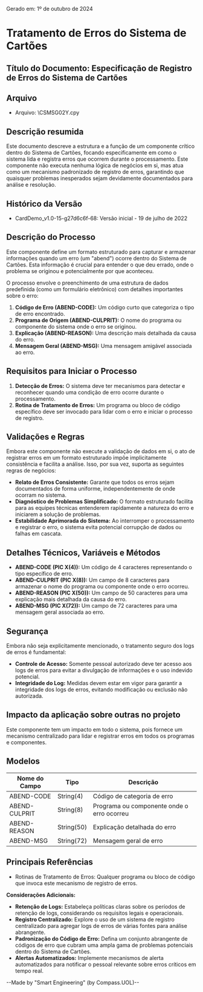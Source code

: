 Gerado em: 1º de outubro de 2024

# Tratamento de Erros do Sistema de Cartões

## Título do Documento: Especificação de Registro de Erros do Sistema de Cartões

## Arquivo

- Arquivo: \CSMSG02Y.cpy

## Descrição resumida

Este documento descreve a estrutura e a função de um componente crítico dentro do Sistema de Cartões, focando especificamente em como o sistema lida e registra erros que ocorrem durante o processamento. Este componente não executa nenhuma lógica de negócios em si, mas atua como um mecanismo padronizado de registro de erros, garantindo que quaisquer problemas inesperados sejam devidamente documentados para análise e resolução.

## Histórico da Versão

- CardDemo_v1.0-15-g27d6c6f-68: Versão inicial - 19 de julho de 2022

## Descrição do Processo

Este componente define um formato estruturado para capturar e armazenar informações quando um erro (um "abend") ocorre dentro do Sistema de Cartões. Esta informação é crucial para entender o que deu errado, onde o problema se originou e potencialmente por que aconteceu.

O processo envolve o preenchimento de uma estrutura de dados predefinida (como um formulário eletrônico) com detalhes importantes sobre o erro:

1. **Código de Erro (ABEND-CODE):** Um código curto que categoriza o tipo de erro encontrado.
2. **Programa de Origem (ABEND-CULPRIT):** O nome do programa ou componente do sistema onde o erro se originou.
3. **Explicação (ABEND-REASON):** Uma descrição mais detalhada da causa do erro.
4. **Mensagem Geral (ABEND-MSG):** Uma mensagem amigável associada ao erro.

## Requisitos para Iniciar o Processo

1. **Detecção de Erros:** O sistema deve ter mecanismos para detectar e reconhecer quando uma condição de erro ocorre durante o processamento.
2. **Rotina de Tratamento de Erros:** Um programa ou bloco de código específico deve ser invocado para lidar com o erro e iniciar o processo de registro.

## Validações e Regras

Embora este componente não execute a validação de dados em si, o ato de registrar erros em um formato estruturado impõe implicitamente consistência e facilita a análise. Isso, por sua vez, suporta as seguintes regras de negócios:

* **Relato de Erros Consistente:** Garante que todos os erros sejam documentados de forma uniforme, independentemente de onde ocorram no sistema.
* **Diagnóstico de Problemas Simplificado:** O formato estruturado facilita para as equipes técnicas entenderem rapidamente a natureza do erro e iniciarem a solução de problemas.
* **Estabilidade Aprimorada do Sistema:** Ao interromper o processamento e registrar o erro, o sistema evita potencial corrupção de dados ou falhas em cascata.

## Detalhes Técnicos, Variáveis e Métodos

- **ABEND-CODE (PIC X(4)):** Um código de 4 caracteres representando o tipo específico de erro.
- **ABEND-CULPRIT (PIC X(8)):** Um campo de 8 caracteres para armazenar o nome do programa ou componente onde o erro ocorreu.
- **ABEND-REASON (PIC X(50)):** Um campo de 50 caracteres para uma explicação mais detalhada da causa do erro.
- **ABEND-MSG (PIC X(72)):** Um campo de 72 caracteres para uma mensagem geral associada ao erro.

## Segurança

Embora não seja explicitamente mencionado, o tratamento seguro dos logs de erros é fundamental:

- **Controle de Acesso:** Somente pessoal autorizado deve ter acesso aos logs de erros para evitar a divulgação de informações e o uso indevido potencial.
- **Integridade do Log:** Medidas devem estar em vigor para garantir a integridade dos logs de erros, evitando modificação ou exclusão não autorizada.

## Impacto da aplicação sobre outras no projeto

Este componente tem um impacto em todo o sistema, pois fornece um mecanismo centralizado para lidar e registrar erros em todos os programas e componentes.

## Modelos

| Nome do Campo | Tipo     | Descrição                                    |
|----------------|----------|------------------------------------------------|
| ABEND-CODE     | String(4) | Código de categoria de erro                   |
| ABEND-CULPRIT  | String(8) | Programa ou componente onde o erro ocorreu |
| ABEND-REASON   | String(50)| Explicação detalhada do erro                   |
| ABEND-MSG      | String(72)| Mensagem geral de erro                        |

## Principais Referências

- Rotinas de Tratamento de Erros: Qualquer programa ou bloco de código que invoca este mecanismo de registro de erros.

**Considerações Adicionais:**

- **Retenção de Logs:** Estabeleça políticas claras sobre os períodos de retenção de logs, considerando os requisitos legais e operacionais.
- **Registro Centralizado:** Explore o uso de um sistema de registro centralizado para agregar logs de erros de várias fontes para análise abrangente.
- **Padronização do Código de Erro:** Defina um conjunto abrangente de códigos de erro que cubram uma ampla gama de problemas potenciais dentro do Sistema de Cartões.
- **Alertas Automatizados:** Implemente mecanismos de alerta automatizados para notificar o pessoal relevante sobre erros críticos em tempo real.

--Made by "Smart Engineering" (by Compass.UOL)--